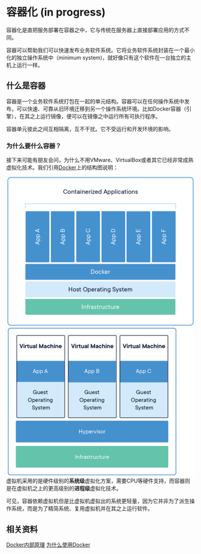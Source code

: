 # 容器化 (in progress)

容器化是直把服务部署在容器之中，它与传统在服务器上直接部署应用的方式不同。

容器可以帮助我们可以快速发布业务软件系统。它将业务软件系统封装在一个最小化的独立操作系统中（minimum system)，就好像只有这个软件在一台独立的主机上运行一样。

## 什么是容器

容器是一个业务软件系统打包在一起的单元结构。容器可以在任何操作系统中发布，可以快速、可靠从旧环境迁移到另一个操作系统环境。比如Docker容器（引擎），在其之上运行镜像，便可以在镜像之中运行所有可执行程序。

容器单元彼此之间互相隔离，互不干扰。它不受运行和开发环境的影响。

### 为什么要什么容器？

接下来可能有朋友会问，为什么不用VMware、VirtualBox或者其它已经非常成熟虚拟化技术。我们引用[Docker](https://www.docker.com/resources/what-container)上的结构图说明：

<img style="float: right;" src="../docs/part8_docker-containerized-appliction-blue-border_1.png">

<img style="float: right;" src="../docs/part8_container-vm-whatcontainer_2.png">

虚拟机采用的是硬件级别的**系统级**虚拟化方案，需要CPU等硬件支持，而容器则是在虚拟机之上的更高级别的**进程级**虚拟化技术。

可见，容器依赖虚拟机但是比虚拟机虚拟出的系统更轻量，因为它并非为了派生操作系统，而是为了精简系统、复用虚拟机并在其之上运行软件。

## 相关资料

[Docker内部原理][Docker内部原理]
[为什么使用Docker][为什么使用Docker]

[Docker内部原理]: https://medium.com/@nagarwal/understanding-the-docker-internals-7ccb052ce9fe
[为什么使用Docker]: https://runnable.com/docker/why-use-docker
